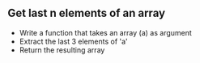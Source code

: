 ## Get last n elements of an array

* Write a function that takes an array (a) as argument
* Extract the last 3 elements of 'a'
* Return the resulting array